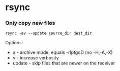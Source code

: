 # rsync

### Only copy new files

```
rsync -av --update source_dir dest_dir
```

Options:
* a - archive mode; equals -rlptgoD (no -H,-A,-X)
* v - increase verbosity
* update - skip files that are newer on the receiver
